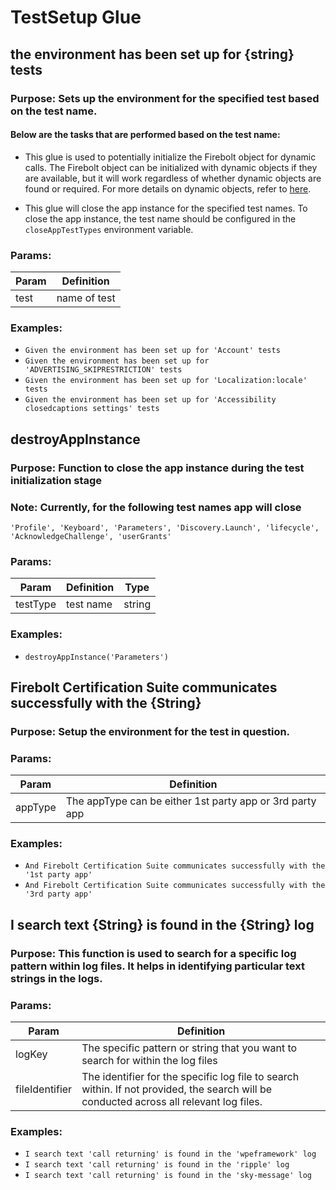 # TestSetup Glue

## the environment has been set up for {string} tests

### Purpose: Sets up the environment for the specified test based on the test name.

#### Below are the tasks that are performed based on the test name:

- This glue is used to potentially initialize the Firebolt object for dynamic calls. The Firebolt object can be initialized with dynamic objects if they are available, but it will work regardless of whether dynamic objects are found or required. For more details on dynamic objects, refer to [here](../../fixtures/docs/dynamicObjects.md/#firebolt-object).

- This glue will close the app instance for the specified test names. To close the app instance, the test name should be configured in the `closeAppTestTypes` environment variable.

### Params:

| Param | Definition   |
| ----- | ------------ |
| test  | name of test |

### Examples:

- `Given the environment has been set up for 'Account' tests`
- `Given the environment has been set up for 'ADVERTISING_SKIPRESTRICTION' tests`
- `Given the environment has been set up for 'Localization:locale' tests`
- `Given the environment has been set up for 'Accessibility closedcaptions settings' tests`



## destroyAppInstance

### Purpose: Function to close the app instance during the test initialization stage
### Note: Currently, for the following test names app will close

`'Profile', 'Keyboard', 'Parameters', 'Discovery.Launch',
'lifecycle', 'AcknowledgeChallenge', 'userGrants'`

### Params:
| Param | Definition| Type |
| --- | --- | --- |
| testType | test name | string |

### Examples:
* `destroyAppInstance('Parameters')`


## Firebolt Certification Suite communicates successfully with the {String}

### Purpose: Setup the environment for the test in question.

### Params:
| Param | Definition|
| --- | --- |
| appType | The appType can be either 1st party app or 3rd party app |

### Examples:
* `And Firebolt Certification Suite communicates successfully with the '1st party app'`
* `And Firebolt Certification Suite communicates successfully with the '3rd party app'`

## I search text {String} is found in the {String} log

### Purpose: This function is used to search for a specific log pattern within log files. It helps in identifying particular text strings in the logs.

### Params:
| Param | Definition|
| --- | --- |
| logKey | The specific pattern or string that you want to search for within the log files |
| fileIdentifier| The identifier for the specific log file to search within. If not provided, the search will be conducted across all relevant log files. |

### Examples:
* `I search text 'call returning' is found in the 'wpeframework' log`
* `I search text 'call returning' is found in the 'ripple' log`
* `I search text 'call returning' is found in the 'sky-message' log`